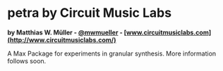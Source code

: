 # petra by Circuit Music Labs
**by Matthias W. Müller - [@mwmueller](https://twitter.com/mwmueller) - [www.circuitmusiclabs.com](http://www.circuitmusiclabs.com/)** 

A Max Package for experiments in granular synthesis. More information follows soon.
